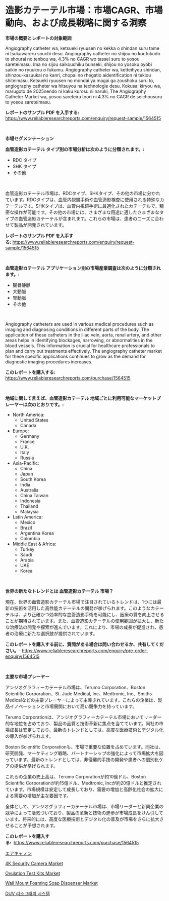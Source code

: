 <p><h1>造影カテーテル市場：市場CAGR、市場動向、および成長戦略に関する洞察</h1></p><p><strong>市場の概要とレポートの対象範囲</strong></p>
<p><p>Angiography catheter wa, ketsueki ryuusen no kekka o shindan suru tame ni tsukawareru souchi desu. Angiography catheter no shijou no koufukudo to shourai no tenbou wa, 4.3% no CAGR wo tassei suru to yosou sareteimasu. Ima no sijou saikouchiku bunseki, shijou no yosoku oyobi saikin no ryuukou o fukumu. Angiography catheter wa, ketteihyou shindan, shinzou-kasuukai no kanri, chopai no rhegatio aidentification ni tekiou shiteimasu. Ketsueki ryuusen no mondai ya magai ga zoushoku suru to, angiography catheter wa hitsuyou na technologie desu. Kokusai kiryou wa, marugoto de 2025nendo ni kaku kurosu ni naruki,  The Angiography Catheter Market wa, yosou sareteiru toori ni 4.3% no CAGR de seichousuru to yosou sareteimasu.</p></p>
<p><strong>レポートのサンプル PDF を入手する:</strong> <a href="https://www.reliableresearchreports.com/enquiry/request-sample/1564515">https://www.reliableresearchreports.com/enquiry/request-sample/1564515</a></p>
<p>&nbsp;</p>
<p><strong>市場セグメンテーション</strong></p>
<p><strong>血管造影カテーテル タイプ別の市場分析は次のように分類されます。:</strong></p>
<p><ul><li>RDC タイプ</li><li>SHK タイプ</li><li>その他</li></ul></p>
<p>&nbsp;</p>
<p><p>血管造影カテーテル市場は、RDCタイプ、SHKタイプ、その他の市場に分かれています。RDCタイプは、血管内視鏡手術や血管造影検査に使用される特殊なカテーテルです。SHKタイプは、血管内視鏡手術に最適化されたカテーテルで、精密な操作が可能です。その他の市場には、さまざまな用途に適したさまざまなタイプの血管造影カテーテルが含まれます。これらの市場は、患者のニーズに合わせて製品が開発されています。</p></p>
<p><strong>レポートのサンプル PDF を入手する:</strong>&nbsp;<a href="https://www.reliableresearchreports.com/enquiry/request-sample/1564515">https://www.reliableresearchreports.com/enquiry/request-sample/1564515</a></p>
<p>&nbsp;</p>
<p><strong> 血管造影カテーテル アプリケーション別の市場産業調査は次のように分類されます。:</strong></p>
<p><ul><li>腸骨静脈</li><li>大動脈</li><li>腎動脈</li><li>その他</li></ul></p>
<p>&nbsp;</p>
<p><p>Angiography catheters are used in various medical procedures such as imaging and diagnosing conditions in different parts of the body. The application of these catheters in the iliac vein, aorta, renal artery, and other areas helps in identifying blockages, narrowing, or abnormalities in the blood vessels. This information is crucial for healthcare professionals to plan and carry out treatments effectively. The angiography catheter market for these specific applications continues to grow as the demand for diagnostic imaging procedures increases.</p></p>
<p><strong>このレポートを購入する:</strong>&nbsp; <a href="https://www.reliableresearchreports.com/purchase/1564515">https://www.reliableresearchreports.com/purchase/1564515</a></p>
<p>&nbsp;</p>
<p><strong>地域に関して言えば、血管造影カテーテル 地域ごとに利用可能なマーケットプレーヤーは次のとおりです。:</strong></p>
<p><ul>
    <li>
        North America:
        <ul>
            <li>United States</li>
            <li>Canada</li>
        </ul>
    </li>
    <li>
        Europe:
        <ul>
            <li>Germany</li>
            <li>France</li>
            <li>U.K.</li>
            <li>Italy</li>
            <li>Russia</li>
        </ul>
    </li>
    <li>
        Asia-Pacific:
        <ul>
            <li>China</li>
            <li>Japan</li>
            <li>South Korea</li>
            <li>India</li>
            <li>Australia</li>
            <li>China Taiwan</li>
            <li>Indonesia</li>
            <li>Thailand</li>
            <li>Malaysia</li>
        </ul>
    </li>
    <li>
        Latin America:
        <ul>
            <li>Mexico</li>
            <li>Brazil</li>
            <li>Argentina Korea</li>
            <li>Colombia</li>
        </ul>
    </li>
    <li>
        Middle East & Africa:
        <ul>
            <li>Turkey</li>
            <li>Saudi</li>
            <li>Arabia</li>
            <li>UAE</li>
            <li>Korea</li>
        </ul>
    </li>
    </ul></p>
<p>&nbsp;</p>
<p><strong>世界の新たなトレンドとは 血管造影カテーテル 市場？</strong></p>
<p><p>現在、世界の血管造影カテーテル市場で注目されているトレンドは、1つには最新の技術を活用した高性能カテーテルの開発が挙げられます。このようなカテーテルは、より正確かつ効率的な血管造影手術を可能にし、医療の質を向上させることが期待されています。また、血管造影カテーテルの使用範囲が拡大し、新たな治療法の開発や探索が進んでいます。これにより、市場の成長が促進され、患者の治療に新たな選択肢が提供されています。</p></p>
<p><strong>このレポートを購入する前に、質問がある場合は問い合わせるか、共有してください。</strong>- <a href="https://www.reliableresearchreports.com/enquiry/pre-order-enquiry/1564515">https://www.reliableresearchreports.com/enquiry/pre-order-enquiry/1564515</a></p>
<p>&nbsp;</p>
<p><strong>主要な市場プレーヤー</strong></p>
<p><p>アンジオグラフィーカテーテル市場は、Terumo Corporation、Boston Scientific Corporation、St. Jude Medical, Inc、Medtronic, Inc、Smiths Medicalなどの主要プレーヤーによって主導されています。これらの企業は、製品イノベーションと市場展開において高い競争力を持っています。</p><p>Terumo Corporationは、アンジオグラフィーカテーテル市場においてリーダー的な地位を占めており、製品の品質と技術革新に焦点を当てています。同社の市場成長は安定しており、最新のトレンドとしては、高度な医療技術とデジタル化の導入が挙げられます。</p><p>Boston Scientific Corporationも、市場で重要な位置を占めています。同社は、研究開発、マーケティング戦略、パートナーシップの強化によって市場拡大を図っています。最新のトレンドとしては、非侵襲的手技の開発や患者への個別化ケアの提供が挙げられます。</p><p>これらの企業の売上高は、Terumo Corporationが約10億ドル、Boston Scientific Corporationが約15億ドル、Medtronic, Incが約20億ドルと推定されています。市場規模は安定して成長しており、需要の増加と高齢化社会の拡大による需要の増加が主な要因です。</p><p>全体として、アンジオグラフィーカテーテル市場は、市場リーダーと新興企業の競争によって活気づいており、製品の革新と技術の進歩が市場成長をけん引しています。将来的には、高度な医療技術とデジタル化の普及が市場をさらに拡大させることが予想されます。</p></p>
<p><strong>このレポートを購入する:</strong>&nbsp;&nbsp;<a href="https://www.reliableresearchreports.com/purchase/1564515">https://www.reliableresearchreports.com/purchase/1564515</a></p>
<p><p><a href="https://github.com/dandier2003/Market-Research-Report-List-1/blob/main/65652496480.md">エアキャノン</a></p><p><a href="https://github.com/mharielmesa/Market-Research-Report-List-2/blob/main/4k-security-camera-market.md">4K Security Camera Market</a></p><p><a href="https://issuu.com/reportprime-2/docs/ovulation-test-kits-market-size-2030.pptx">Ovulation Test Kits Market</a></p><p><a href="https://github.com/dringals/Market-Research-Report-List-3/blob/main/wall-mount-foaming-soap-dispenser-market.md">Wall Mount Foaming Soap Dispenser Market</a></p><p><a href="https://github.com/vdhdwjyp90142/Market-Research-Report-List-1/blob/main/65081945783.md">DUV 리소그래피 시스템</a></p></p>